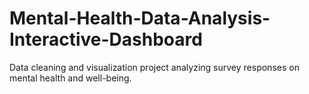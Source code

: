 # Mental-Health-Data-Analysis-Interactive-Dashboard
Data cleaning and visualization project analyzing survey responses on mental health and well-being.
